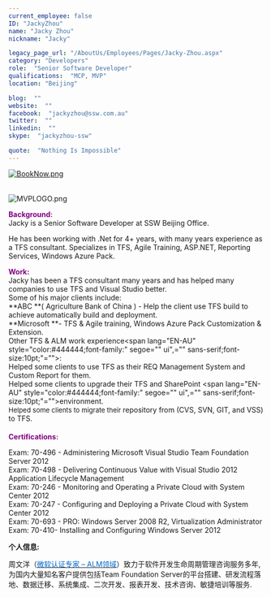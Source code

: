 ```yaml
---
current_employee: false
ID: "JackyZhou"
name: "Jacky Zhou"
nickname: "Jacky"

legacy_page_url: "/AboutUs/Employees/Pages/Jacky-Zhou.aspx"
category: "Developers"
role:  "Senior Software Developer"
qualifications:  "MCP, MVP"
location: "Beijing"

blog:  ""
website:  ""
facebook:  "jackyzhou@ssw.com.au"
twitter:  ""
linkedin:  ""
skype:  "jackyzhou-ssw"

quote:  "Nothing Is Impossible"
---
```


​​​​[![BookNow.png](/Images/Bio/BookNow.png)](http://veethere.com/With/JackyZhou)​​​​​<span style="line-height:18px;">​​  
</span>​

​​​![MVPLOGO.png](/Images/Bio/MVPLOGO.png)

 <span style="color:#993366;">**<span style="color:#800080;">Background</span>:**</span>  
Jacky is a Senior Software Developer at SSW Beijing Office.

He has been working with .Net for 4+ years, with many years experience as a TFS consultant. Specializes in TFS, Agile Training, ASP.NET, Reporting Services, Windows Azure Pack.

 <span style="color:#993366;">**<span style="color:#800080;">Work:  
</span>**</span>Jacky has been a TFS consultant many years and has helped many companies to use TFS and Visual Studio better. <span class="ms-rteFontSize-2">   
Some of his major clients include:  
</span>**ABC **( Agriculture Bank of China ) - Help the client use TFS build to achieve automatically build and deployment.  
**Microsoft **- TFS & Agile training, Windows Azure Pack Customization & Extension.  
<span class="ms-rteFontSize-2">Other TFS & ALM work </span> <span class="ms-rteFontSize-2">experience</span><span class="ms-rtefontsize-2"><span lang="EN-AU" style="color:#444444;font-family:" segoe="" ui",="" sans-serif;font-size:10pt;"="">:   
</span></span>Helped some clients to use TFS as their REQ Management System and Custom Report for them.  
Helped some clients to upgrade their TFS and SharePoint <span lang="EN-AU" style="color:#444444;font-family:" segoe="" ui",="" sans-serif;font-size:10pt;"="">environment.  
</span><font size="2">Helped some clients to migrate their </font>repository from (CVS, SVN, GIT, and VSS) to TFS.

#### 
   <span style="color:#993366;">**<span style="color:#800080;">Certifications</span>:**</span>

Exam: 70-496 - Administering Microsoft Visual Studio Team Foundation Server 2012  
Exam: 70-498 - Delivering Continuous Value with Visual Studio 2012 Application Lifecycle Management  
Exam: 70-246 - Monitoring and Operating a Private Cloud with System Center 2012  
Exam: 70-247 - Configuring and Deploying a Private Cloud with System Center 2012  
Exam: 70-693 - PRO: Windows Server 2008 R2, Virtualization Administrator  
Exam: 70-410- Installing and Configuring Windows Server 2012

 **个人信息:**

周文洋（<span style="text-decoration:underline;"><font color="#0066cc">微软认证专家 – ALM领域</font></span>）致力于软件开发生命周期管理咨询服务多年, 为国内大量知名客户提供包括Team Foundation Server的平台搭建、研发流程落地、数据迁移、系统集成、二次开发、报表开发、技术咨询、敏捷培训等服务.